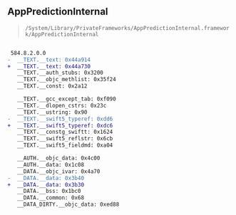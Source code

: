 ## AppPredictionInternal

> `/System/Library/PrivateFrameworks/AppPredictionInternal.framework/AppPredictionInternal`

```diff

 584.8.2.0.0
-  __TEXT.__text: 0x44a914
+  __TEXT.__text: 0x44a730
   __TEXT.__auth_stubs: 0x3200
   __TEXT.__objc_methlist: 0x35f24
   __TEXT.__const: 0x2a12

   __TEXT.__gcc_except_tab: 0xf090
   __TEXT.__dlopen_cstrs: 0x23c
   __TEXT.__ustring: 0x90
-  __TEXT.__swift5_typeref: 0xdd6
+  __TEXT.__swift5_typeref: 0xdc6
   __TEXT.__constg_swiftt: 0x1624
   __TEXT.__swift5_reflstr: 0x6cb
   __TEXT.__swift5_fieldmd: 0xa04

   __AUTH.__objc_data: 0x4c00
   __AUTH.__data: 0x1c08
   __DATA.__objc_ivar: 0x4a70
-  __DATA.__data: 0x3b40
+  __DATA.__data: 0x3b30
   __DATA.__bss: 0x1bc0
   __DATA.__common: 0x68
   __DATA_DIRTY.__objc_data: 0xed88

```
